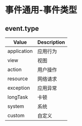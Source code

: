 # 事件通用-事件类型
## event.type

| Value | Description |
| -- | -- |
| application |	应用行为 |
| view | 视图 |
| action | 用户操作 |
| resource | 网络请求 |
| exception | 应用异常 |
| longTask | 卡顿 |
| system | 系统 |
| custom | 自定义 |
